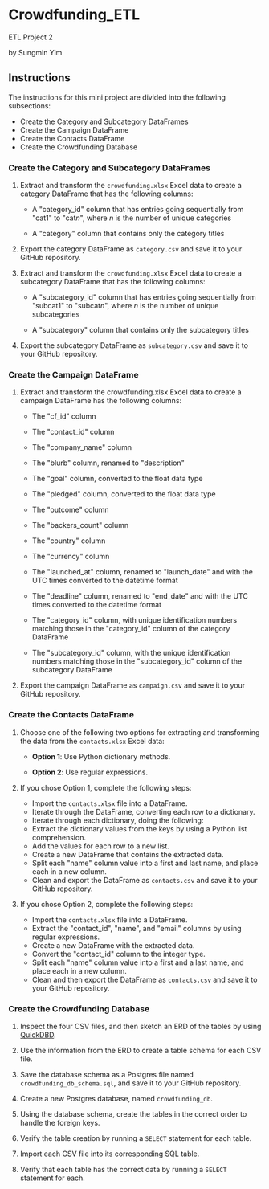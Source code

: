 # Crowdfunding_ETL
ETL Project 2

by Sungmin Yim

## Instructions ##
The instructions for this mini project are divided into the following subsections:

* Create the Category and Subcategory DataFrames 
* Create the Campaign DataFrame
* Create the Contacts DataFrame
* Create the Crowdfunding Database

### Create the Category and Subcategory DataFrames ###
1. Extract and transform the `crowdfunding.xlsx` Excel data to create a category DataFrame that has the following columns:

   * A "category_id" column that has entries going sequentially from "cat1" to "cat*n*", where *n* is the number of unique categories

   * A "category" column that contains only the category titles

2. Export the category DataFrame as `category.csv` and save it to your GitHub repository.

3. Extract and transform the `crowdfunding.xlsx` Excel data to create a subcategory DataFrame that has the following columns:

   * A "subcategory_id" column that has entries going sequentially from "subcat1" to "subcat*n*", where *n* is the number of unique subcategories

   * A "subcategory" column that contains only the subcategory titles

4. Export the subcategory DataFrame as `subcategory.csv` and save it to your GitHub repository.

### Create the Campaign DataFrame ###
1. Extract and transform the crowdfunding.xlsx Excel data to create a campaign DataFrame has the following columns:

   * The "cf_id" column
  
   * The "contact_id" column
  
   * The "company_name" column
  
   * The "blurb" column, renamed to "description"
  
   * The "goal" column, converted to the float data type
  
   * The "pledged" column, converted to the float data type
  
   * The "outcome" column
  
   * The "backers_count" column
  
   * The "country" column
  
   * The "currency" column
  
   * The "launched_at" column, renamed to "launch_date" and with the UTC times converted to the datetime format
  
   * The "deadline" column, renamed to "end_date" and with the UTC times converted to the datetime format
  
   * The "category_id" column, with unique identification numbers matching those in the "category_id" column of the category DataFrame
  
   * The "subcategory_id" column, with the unique identification numbers matching those in the "subcategory_id" column of the subcategory DataFrame

2. Export the campaign DataFrame as `campaign.csv` and save it to your GitHub repository.

### Create the Contacts DataFrame ###
1. Choose one of the following two options for extracting and transforming the data from the `contacts.xlsx` Excel data:

   * **Option 1**: Use Python dictionary methods.
  
   * **Option 2**: Use regular expressions.

2. If you chose Option 1, complete the following steps:

   * Import the `contacts.xlsx` file into a DataFrame.
   * Iterate through the DataFrame, converting each row to a dictionary.
   * Iterate through each dictionary, doing the following:
   * Extract the dictionary values from the keys by using a Python list comprehension.
   * Add the values for each row to a new list.
   * Create a new DataFrame that contains the extracted data.
   * Split each "name" column value into a first and last name, and place each in a new column.
   * Clean and export the DataFrame as `contacts.csv` and save it to your GitHub repository.

3. If you chose Option 2, complete the following steps:

   * Import the `contacts.xlsx` file into a DataFrame.
   * Extract the "contact_id", "name", and "email" columns by using regular expressions.
   * Create a new DataFrame with the extracted data.
   * Convert the "contact_id" column to the integer type.
   * Split each "name" column value into a first and a last name, and place each in a new column.
   * Clean and then export the DataFrame as `contacts.csv` and save it to your GitHub repository.

### Create the Crowdfunding Database ###
1. Inspect the four CSV files, and then sketch an ERD of the tables by using [QuickDBD](https://www.quickdatabasediagrams.com/).

2. Use the information from the ERD to create a table schema for each CSV file.

3. Save the database schema as a Postgres file named `crowdfunding_db_schema.sql`, and save it to your GitHub repository.

4. Create a new Postgres database, named `crowdfunding_db`.

5. Using the database schema, create the tables in the correct order to handle the foreign keys.

6. Verify the table creation by running a `SELECT` statement for each table.

7. Import each CSV file into its corresponding SQL table.

8. Verify that each table has the correct data by running a `SELECT` statement for each.

